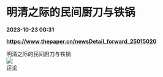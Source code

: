# 明清之际的民间厨刀与铁锅

**2023-10-23 00:31**

**https://www.thepaper.cn/newsDetail_forward_25015020**

明清之际的民间厨刀与铁锅  
![](https://img3.chouti.com/CHOUTI_231022_DB9E566A6E2244D4914BE0BF6C6A0A2A.jpg)  
[评论](https://m.chouti.com/link/40366903)